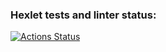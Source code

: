 ### Hexlet tests and linter status:
[![Actions Status](https://github.com/cyberJorney/frontend-project-46/workflows/hexlet-check/badge.svg)](https://github.com/cyberJorney/frontend-project-46/actions)